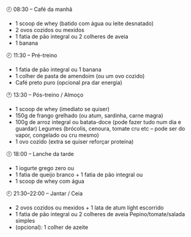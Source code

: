 🕗 08:30 – Café da manhã
- 1 scoop de whey (batido com água ou leite desnatado)
- 2 ovos cozidos ou mexidos
- 1 fatia de pão integral ou 2 colheres de aveia
- 1 banana

🕗 11:30 – Pré-treino
- 1 fatia de pão integral ou 1 banana
- 1 colher de pasta de amendoim (ou um ovo cozido)
- Café preto puro (opcional pra dar energia)

🕐 13:30 – Pós-treino / Almoço
- 1 scoop de whey (imediato se quiser)
- 150g de frango grelhado (ou atum, sardinha, carne magra)
- 100g de arroz integral ou batata-doce (pode fazer tudo num dia e guardar)
Legumes (brócolis, cenoura, tomate cru etc – pode ser do vapor, congelado ou cru mesmo)
- 1 ovo cozido (extra se quiser reforçar proteína)

🕕 18:00 – Lanche da tarde
- 1 iogurte grego zero ou
- 1 fatia de queijo branco + 1 fatia de pão integral ou
- 1 scoop de whey com água

🕘 21:30–22:00 – Jantar / Ceia
- 2 ovos cozidos ou mexidos + 1 lata de atum light escorrido
- 1 fatia de pão integral ou 2 colheres de aveia
Pepino/tomate/salada simples
- (opcional): 1 colher de azeite